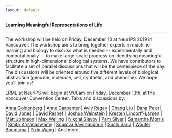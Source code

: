 ```yaml
---
layout: default
---
```


**Learning Meaningful Representations of Life**

***

The workshop will be held on Friday, December 13 at NeurIPS 2019 in Vancouver. The workshop aims to bring together experts in machine learning and biology to discuss what is needed -- experimentally and computationally -- to make large-scale progress on identifying meaningful structure in high-dimensional biological systems. We have contributors to facilitate a set of parallel discussions that will be the centerpiece of the day. The discussions will be oriented around five different levels of biological abstraction (genome, molecule, cell, synthetic, and phenome). We hope you'll join us!

LRML at NeurIPS will begin at 9:00am on Friday, December 13th, at the Vancouver Convention Center. Talks and discussions by:

[Anna Goldenberg](https://www.cs.toronto.edu/~goldenberg/Anna_Goldenberg/Home.html) |
[Anne Carpenter](https://personal.broadinstitute.org/anne/) |
[Aviv Regev](https://www.broadinstitute.org/regev-lab) |
[Chang Liu](https://liulab.com/ccl/) |
[Dana Pe’er](https://www.mskcc.org/research/ski/labs/dana-pe-er)| 
[David Jones](http://www0.cs.ucl.ac.uk/staff/D.Jones/) |
[David Reshef](http://web.mit.edu/dnreshef/www/) |
[Joshua Weinstein](https://wlab.bio/) |
[Kresten Lindorff-Larsen](https://www1.bio.ku.dk/english/research/bms/research/sbinlab/groups/kll/) |
[Matt Johnson](https://people.csail.mit.edu/mattjj/) |
[Max Welling](https://staff.fnwi.uva.nl/m.welling/) |
[Nikolai Slavov](https://coe.northeastern.edu/people/slavov-nikolai/) |
[Pam Silver](https://silver.med.harvard.edu/) |
[Samantha Morris](http://morrislab.wustl.edu/) |
[Smita Krishnaswamy](https://www.krishnaswamylab.org/) |
[Soumya Raychaudhuri](https://immunogenomics.hms.harvard.edu/) |
[Suchi Saria](https://suchisaria.jhu.edu/) |
[Wouter Boomsma](https://di.ku.dk/) |
[Yixin Wang](http://www.stat.columbia.edu/~yixinwang/) | And more.
